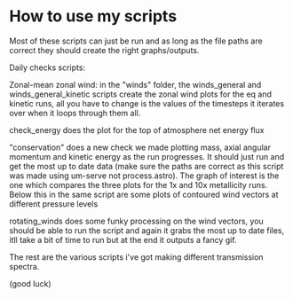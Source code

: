 # How to use my scripts


Most of these scripts can just be run and as long as the file paths are correct they should create the right graphs/outputs.

Daily checks scripts:

Zonal-mean zonal wind: in the "winds" folder, the winds_general and winds_general_kinetic scripts create the zonal wind plots for the eq and kinetic runs, all you have to change is the values of the timesteps it iterates over when it loops through them all.

check_energy does the plot for the top of atmosphere net energy flux

"conservation" does a new check we made plotting mass, axial angular momentum and kinetic energy as the run progresses. It should just run and get the most up to date data (make sure the paths are correct as this script was made using um-serve not process.astro). The graph of interest is the one which compares the three plots for the 1x and 10x metallicity runs. Below this in the same script are some plots of contoured wind vectors at different pressure levels

rotating_winds does some funky processing on the wind vectors, you should be able to run the script and again it grabs the most up to date files, itll take a bit of time to run but at the end it outputs a fancy gif. 

The rest are the various scripts i've got making different transmission spectra. 

(good luck)





